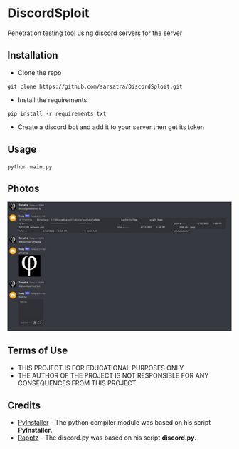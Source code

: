 # DiscordSploit
Penetration testing tool using discord servers for the server

## Installation
* Clone the repo
```
git clone https://github.com/sarsatra/DiscordSploit.git
```
* Install the requirements
```
pip install -r requirements.txt
```
* Create a discord bot and add it to your server then get its token
## Usage
```
python main.py
```
## Photos
![image](imgs/ss.png)
## Terms of Use
* THIS PROJECT IS FOR EDUCATIONAL PURPOSES ONLY
* THE AUTHOR OF THE PROJECT IS NOT RESPONSIBLE FOR ANY CONSEQUENCES FROM THIS PROJECT

## Credits

* [PyInstaller](https://github.com/pyinstaller) - The python compiler module was based on his script **PyInstaller**. 
* [Rapptz](https://github.com/Rapptz) - The discord.py was based on his script **discord.py**. 

